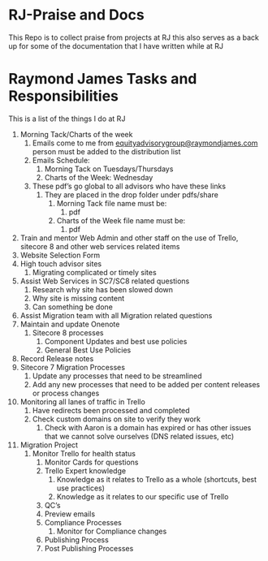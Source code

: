 # RJ-Praise and Docs
This Repo is to collect praise from projects at RJ this also serves as a back up for some of the documentation that I have written while at RJ

# Raymond James Tasks and Responsibilities
This is a list of the things I do at RJ
<ol>
<li>Morning Tack/Charts of the week
<ol>
<li>Emails come to me from <a href="mailto:equityadvisorygroup@raymondjames.com">equityadvisorygroup@raymondjames.com</a> person must be added to the distribution list</li>
<li>Emails Schedule:
<ol>
<li>Morning Tack on Tuesdays/Thursdays</li>
<li>Charts of the Week: Wednesday</li>
</ol>
</li>
<li>These pdf&rsquo;s go global to all advisors who have these links
<ol>
<li>They are placed in the drop folder under pdfs/share
<ol>
<li>Morning Tack file name must be:
<ol>
<li>pdf</li>
</ol>
</li>
<li>Charts of the Week file name must be:
<ol>
<li>pdf</li>
</ol>
</li>
</ol>
</li>
</ol>
</li>
</ol>
</li>
<li>Train and mentor Web Admin and other staff on the use of Trello, sitecore 8 and other web services related items</li>
<li>Website Selection Form</li>
<li>High touch advisor sites
<ol>
<li>Migrating complicated or timely sites</li>
</ol>
</li>
<li>Assist Web Services in SC7/SC8 related questions
<ol>
<li>Research why site has been slowed down</li>
<li>Why site is missing content</li>
<li>Can something be done</li>
</ol>
</li>
<li>Assist Migration team with all Migration related questions</li>
<li>Maintain and update Onenote
<ol>
<li>Sitecore 8 processes
<ol>
<li>Component Updates and best use policies</li>
<li>General Best Use Policies</li>
</ol>
</li>
</ol>
</li>
<li>Record Release notes</li>
<li>Sitecore 7 Migration Processes
<ol>
<li>Update any processes that need to be streamlined</li>
<li>Add any new processes that need to be added per content releases or process changes</li>
</ol>
</li>
<li>Monitoring all lanes of traffic in Trello
<ol>
<li>Have redirects been processed and completed</li>
<li>Check custom domains on site to verify they work
<ol>
<li>Check with Aaron is a domain has expired or has other issues that we cannot solve ourselves (DNS related issues, etc)</li>
</ol>
</li>
</ol>
</li>
<li>Migration Project
<ol>
<li>Monitor Trello for health status
<ol>
<li>Monitor Cards for questions</li>
<li>Trello Expert knowledge
<ol>
<li>Knowledge as it relates to Trello as a whole (shortcuts, best use practices)</li>
<li>Knowledge as it relates to our specific use of Trello</li>
</ol>
</li>
<li>QC&rsquo;s</li>
<li>Preview emails</li>
<li>Compliance Processes
<ol>
<li>Monitor for Compliance changes</li>
</ol>
</li>
<li>Publishing Process</li>
<li>Post Publishing Processes</li>
</ol>
</li>
</ol>
</li>
</ol>
